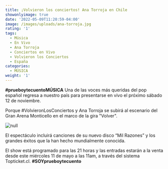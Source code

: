```yaml
---
title: ¡Volvieron los conciertos! Ana Torroja en Chile
showonlyimage: true
date: '2022-05-09T11:20:59-04:00'
image: /images/uploads/ana-torroja.jpg
rating: '1'
tags:
  - Música
  - En Vivo
  - Ana Torroja
  - Conciertos en Vivo
  - Volvieron los Conciertos
  - España
categories:
  - MÚSICA
weight: '1'
---
```

**\#prueboytecuentoMÚSICA** Una de las voces más queridas del pop español regresa a nuestro país para presentarse en vivo el próximo sábado 12 de noviembre.

<!--more-->

Porque #VolvieronLosConciertos y Ana Torroja se subirá al escenario del Gran Arena Monticello en el marco de la gira "Volver".

![null](/images/uploads/ana-torroja.jpg)

El espectáculo incluirá canciones de su nuevo disco “Mil Razones” y los grandes éxitos que la han hecho mundialmente conocida. 

El show está programado para las 21 horas y las entradas estarán a la venta desde este miércoles 11 de mayo a las 11am, a través del sistema Topticket.cl. **\#SOYprueboytecuento**
